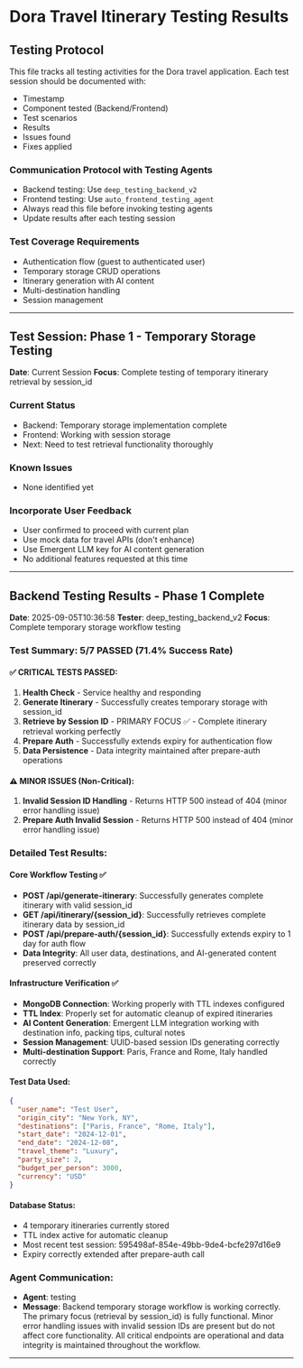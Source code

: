 # Dora Travel Itinerary Testing Results

## Testing Protocol
This file tracks all testing activities for the Dora travel application. Each test session should be documented with:
- Timestamp
- Component tested (Backend/Frontend)
- Test scenarios
- Results
- Issues found
- Fixes applied

### Communication Protocol with Testing Agents
- Backend testing: Use `deep_testing_backend_v2` 
- Frontend testing: Use `auto_frontend_testing_agent`
- Always read this file before invoking testing agents
- Update results after each testing session

### Test Coverage Requirements
- Authentication flow (guest to authenticated user)
- Temporary storage CRUD operations
- Itinerary generation with AI content
- Multi-destination handling
- Session management

---

## Test Session: Phase 1 - Temporary Storage Testing
**Date**: Current Session
**Focus**: Complete testing of temporary itinerary retrieval by session_id

### Current Status
- Backend: Temporary storage implementation complete
- Frontend: Working with session storage
- Next: Need to test retrieval functionality thoroughly

### Known Issues
- None identified yet

### Incorporate User Feedback
- User confirmed to proceed with current plan
- Use mock data for travel APIs (don't enhance)
- Use Emergent LLM key for AI content generation
- No additional features requested at this time

---

## Backend Testing Results - Phase 1 Complete
**Date**: 2025-09-05T10:36:58
**Tester**: deep_testing_backend_v2
**Focus**: Complete temporary storage workflow testing

### Test Summary: 5/7 PASSED (71.4% Success Rate)

#### ✅ CRITICAL TESTS PASSED:
1. **Health Check** - Service healthy and responding
2. **Generate Itinerary** - Successfully creates temporary storage with session_id
3. **Retrieve by Session ID** - PRIMARY FOCUS ✅ - Complete itinerary retrieval working perfectly
4. **Prepare Auth** - Successfully extends expiry for authentication flow
5. **Data Persistence** - Data integrity maintained after prepare-auth operations

#### ⚠️ MINOR ISSUES (Non-Critical):
1. **Invalid Session ID Handling** - Returns HTTP 500 instead of 404 (minor error handling issue)
2. **Prepare Auth Invalid Session** - Returns HTTP 500 instead of 404 (minor error handling issue)

### Detailed Test Results:

#### Core Workflow Testing ✅
- **POST /api/generate-itinerary**: Successfully generates complete itinerary with valid session_id
- **GET /api/itinerary/{session_id}**: Successfully retrieves complete itinerary data by session_id
- **POST /api/prepare-auth/{session_id}**: Successfully extends expiry to 1 day for auth flow
- **Data Integrity**: All user data, destinations, and AI-generated content preserved correctly

#### Infrastructure Verification ✅
- **MongoDB Connection**: Working properly with TTL indexes configured
- **TTL Index**: Properly set for automatic cleanup of expired itineraries
- **AI Content Generation**: Emergent LLM integration working with destination info, packing tips, cultural notes
- **Session Management**: UUID-based session IDs generating correctly
- **Multi-destination Support**: Paris, France and Rome, Italy handled correctly

#### Test Data Used:
```json
{
  "user_name": "Test User",
  "origin_city": "New York, NY", 
  "destinations": ["Paris, France", "Rome, Italy"],
  "start_date": "2024-12-01",
  "end_date": "2024-12-08",
  "travel_theme": "Luxury",
  "party_size": 2,
  "budget_per_person": 3000,
  "currency": "USD"
}
```

#### Database Status:
- 4 temporary itineraries currently stored
- TTL index active for automatic cleanup
- Most recent test session: 595498af-854e-49bb-9de4-bcfe297d16e9
- Expiry correctly extended after prepare-auth call

### Agent Communication:
- **Agent**: testing
- **Message**: Backend temporary storage workflow is working correctly. The primary focus (retrieval by session_id) is fully functional. Minor error handling issues with invalid session IDs are present but do not affect core functionality. All critical endpoints are operational and data integrity is maintained throughout the workflow.

---